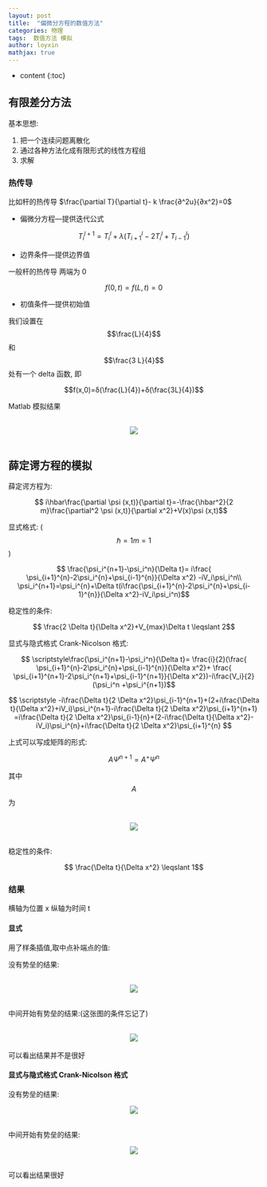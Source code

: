 ```yaml
---
layout: post
title:  "偏微分方程的数值方法"
categories: 物理
tags:  数值方法 模拟
author: loyxin
mathjax: true
---
```

* content
{:toc}

## 有限差分方法
基本思想:

1. 把一个连续问题离散化
2. 通过各种方法化成有限形式的线性方程组
3. 求解

### 热传导
比如杆的热传导
$\frac{\partial T}{\partial t}- k \frac{∂^2u}{∂x^2}=0$

- 偏微分方程—提供迭代公式

$$
T_i^{l+1}=T_i^l+λ(T_{i+1}^l-2T_i^l+T_{i-1}^l)
$$

- 边界条件—提供边界值

一般杆的热传导 两端为 0

$$
f(0,t)=f(L,t)=0
$$

- 初值条件—提供初始值

我们设置在$$\frac{L}{4}$$ 和 $$\frac{3 L}{4}$$ 处有一个 delta 函数, 即

$$f(x,0)=δ(\frac{L}{4})+δ(\frac{3L}{4})$$

Matlab 模拟结果

<br />
<div align="center">
<img src="http://{{ site.baseurl }}/img/blog/pic/shuzhi/热传导.png?imageView/2/w/300"/>
</div>
<br />

## 薛定谔方程的模拟
薛定谔方程为:

$$ i\hbar\frac{\partial \psi (x,t)}{\partial t}=-\frac{\hbar^2}{2 m}\frac{\partial^2 \psi (x,t)}{\partial x^2}+V(x)\psi (x,t)$$

显式格式: ($$\hbar =1 m=1$$)

$$ \frac{\psi_i^{n+1}-\psi_i^n}{\Delta t}= i\frac{
  \psi_{i+1}^{n}-2\psi_i^{n}+\psi_{i-1}^{n}}{\Delta x^2} -iV_i\psi_i^n\\
\psi_i^{n+1}=\psi_i^{n}+\Delta t(i\frac{\psi_{i+1}^{n}-2\psi_i^{n}+\psi_{i-1}^{n}}{\Delta x^2}-iV_i\psi_i^n)$$

稳定性的条件:

$$ \frac{2 \Delta t}{\Delta x^2}+V_{max}\Delta t \leqslant 2$$

显式与隐式格式 Crank-Nicolson 格式:

$$ \scriptstyle\frac{\psi_i^{n+1}-\psi_i^n}{\Delta t}= \frac{i}{2}(\frac{
  \psi_{i+1}^{n}-2\psi_i^{n}+\psi_{i-1}^{n}}{\Delta x^2}+ \frac{
    \psi_{i+1}^{n+1}-2\psi_i^{n+1}+\psi_{i-1}^{n+1}}{\Delta x^2})-i\frac{V_i}{2}(\psi_i^n +\psi_i^{n+1})$$

$$ \scriptstyle
    -i\frac{\Delta t}{2 \Delta x^2}\psi_{i-1}^{n+1}+(2+i\frac{\Delta t}{\Delta x^2}+iV_i)\psi_i^{n+1}-i\frac{\Delta t}{2 \Delta x^2}\psi_{i+1}^{n+1} =i\frac{\Delta t}{2 \Delta x^2}\psi_{i-1}{n}+(2-i\frac{\Delta t}{\Delta x^2}-iV_i)\psi_i^{n}+i\frac{\Delta t}{2 \Delta x^2}\psi_{i+1}^{n}
$$

上式可以写成矩阵的形式:

$$ A \Psi^{n+1}=A^+ \Psi^n$$

其中 $$A$$ 为

<br />
<div align="center">
<img src="http://{{ site.baseurl }}/img/blog/pic/shuzhi/juzhen.png?imageView/2/w/400"/>
</div>
<br />

稳定性的条件:

$$ \frac{\Delta t}{\Delta x^2} \leqslant 1$$

### 结果

横轴为位置 x 纵轴为时间 t

#### 显式

用了样条插值,取中点补端点的值:

没有势垒的结果:

<br />
<div align="center">
<img src="http://{{ site.baseurl }}/img/blog/pic/shuzhi/kong_xs.png?imageView/2/w/450"/>
</div>
<br />

中间开始有势垒的结果:(这张图的条件忘记了)

<br />
<div align="center">
<img src="http://{{ site.baseurl }}/img/blog/pic/shuzhi/one_xs.png?imageView/2/w/450"/>
</div>
<br />
可以看出结果并不是很好

#### 显式与隐式格式 Crank-Nicolson 格式

没有势垒的结果:
<br />
<div align="center">
<img src="http://{{ site.baseurl }}/img/blog/pic/shuzhi/kong_xys.png?imageView/2/w/450"/>
</div>
<br />


中间开始有势垒的结果:
<br />
<div align="center">
<img src="http://{{ site.baseurl }}/img/blog/pic/shuzhi/one_xys.png?imageView/2/w/450"/>
</div>
<br />

可以看出结果很好
